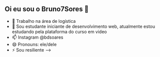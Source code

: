 ## Oi eu sou o Bruno7Sores 👋


- 🔭 Trabalho na área de logística
- 🌱 Sou estudante iniciante de desenvolvimento web, atualmente estou estudando pela plataforma do curso em video
- 📫 Instagram @bdsoares
- 😄 Pronouns: ele/dele
- ⚡ Sou resiliente
-->
